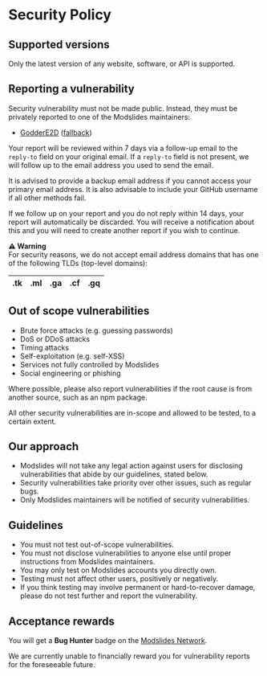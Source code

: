 # Security Policy

## Supported versions

Only the latest version of any website, software, or API is supported.

## Reporting a vulnerability

Security vulnerability must not be made public.
Instead, they must be privately reported to one of the Modslides maintainers:

- [GodderE2D](mailto:main@godder.xyz) ([fallback](mailto:godderseesyou@gmail.com))

Your report will be reviewed within 7 days via a follow-up email to the `reply-to` field on your original email.
If a `reply-to` field is not present, we will follow up to the email address you used to send the email.

It is advised to provide a backup email address if you cannot access your primary email address.
It is also advisable to include your GitHub username if all other methods fail.

If we follow up on your report and you do not reply within 14 days, your report will automatically be discarded.
You will receive a notification about this and you will need to create another report if you wish to continue.

**⚠️ Warning**  
For security reasons, we do not accept email address domains that has one of the following TLDs (top-level domains):

| .tk | .ml | .ga | .cf | .gq |
| --- | --- | --- | --- | --- |

## Out of scope vulnerabilities

- Brute force attacks (e.g. guessing passwords)
- DoS or DDoS attacks
- Timing attacks
- Self-exploitation (e.g. self-XSS)
- Services not fully controlled by Modslides
- Social engineering or phishing

Where possible, please also report vulnerabilities if the root cause is from another source, such as an npm package.

All other security vulnerabilities are in-scope and allowed to be tested, to a certain extent.

## Our approach

- Modslides will not take any legal action against users for disclosing vulnerabilities that abide by our guidelines, stated below.
- Security vulnerabilities take priority over other issues, such as regular bugs.
- Only Modslides maintainers will be notified of security vulnerabilities.

## Guidelines

- You must not test out-of-scope vulnerabilities.
- You must not disclose vulnerabilities to anyone else until proper instructions from Modslides maintainers.
- You may only test on Modslides accounts you directly own.
- Testing must not affect other users, positively or negatively.
- If you think testing may involve permanent or hard-to-recover damage, please do not test further and report the vulnerability.

## Acceptance rewards

You will get a **Bug Hunter** badge on the [Modslides Network](https://modslides.netlify.app/network).

We are currently unable to financially reward you for vulnerability reports for the foreseeable future.
